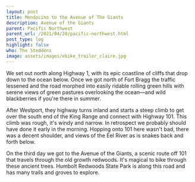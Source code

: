 ```yaml
---
layout: post
title: Mendocino to the Avenue of The Giants
description: Avenue of the Giants
parent: Pacific Northwest
parent_url: /2021/04/20/pacific-northwest.html
post_type: log
highlight: false
who: The Steddens
image: assets/images/ebike_trailer_claire.jpg
---
```


We set out north along Highway 1, with its epic coastline of cliffs that drop down to the ocean below. Once we got north of Fort Bragg the traffic lessened and the road morphed into easily ridable rolling green hills with serene views of green pastures overlooking the ocean&mdash;and wild blackberries if you're there in summer.

After Westport, they highway turns inland and starts a steep climb to get over the south end of the King Range and connect with Highway 101. This climb was rough, it's windy and narrow. In retrospect we probably should have done it early in the morning. Hopping onto 101 here wasn't bad, there was a decent shoulder, and views of the Eel River as is snakes back and forth below.

On the third day we got to the Avenue of the Giants, a scenic route off 101 that travels through the old growth redwoods. It's magical to bike through these ancient trees. Humbolt Redwoods State Park is along this road and has many trails and groves to explore.